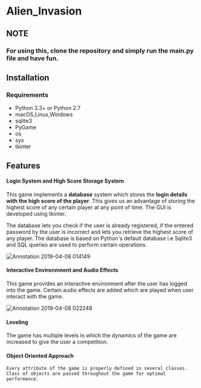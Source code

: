 # Alien_Invasion

## NOTE
### For using this, clone the repository and simply run the main.py file and have fun. 

## Installation

### Requirements

  * Python 3.3+ or Python 2.7
  * macOS,Linux,Windows
  * sqlite3
  * PyGame
  * os
  * sys
  * tkinter
  
## Features

#### Login System and High Score Storage System
  This game implements a **database** system which stores the **login details with the high score of the player**. 
  This gives us an advantage of storing the highest score of any certain player at any point of time.
  The GUI is developed using tkinter.
  
  The database lets you check if the user is already registered, if the entered password by the user is incorrect and lets you retrieve the highest score of any player. The database is based on Python's default database i.e Sqlite3 and SQL queries are used to perform certain operations.
  
  ![Annotation 2019-04-08 014149](https://user-images.githubusercontent.com/44390802/55689227-a5551700-599f-11e9-9984-f5dfe2f2a137.png)

#### Interactive Environmnent and Audio Effects 
  This game provides an interactive environment after the user has logged into the game. Certain audio effects are added which are played when user interact with the game.
  
![Annotation 2019-04-08 022248](https://user-images.githubusercontent.com/44390802/55689686-55794e80-59a5-11e9-9afd-36e4e4f8fd19.png)

 #### Leveling 
 The game has multiple levels in which the dynamics of the game are increased to give the user a competition. 
    
#### Object Oriented Approach
    Every attribute of the game is properly defined in several classes. Class of objects are passed throughout the game for optimal   performance.    
